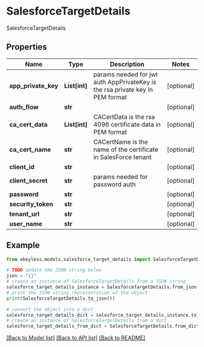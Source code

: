 # SalesforceTargetDetails

SalesforceTargetDetails

## Properties

Name | Type | Description | Notes
------------ | ------------- | ------------- | -------------
**app_private_key** | **List[int]** | params needed for jwt auth AppPrivateKey is the rsa private key in PEM format | [optional] 
**auth_flow** | **str** |  | [optional] 
**ca_cert_data** | **List[int]** | CACertData is the rsa 4096 certificate data in PEM format | [optional] 
**ca_cert_name** | **str** | CACertName is the name of the certificate in SalesForce tenant | [optional] 
**client_id** | **str** |  | [optional] 
**client_secret** | **str** | params needed for password auth | [optional] 
**password** | **str** |  | [optional] 
**security_token** | **str** |  | [optional] 
**tenant_url** | **str** |  | [optional] 
**user_name** | **str** |  | [optional] 

## Example

```python
from akeyless.models.salesforce_target_details import SalesforceTargetDetails

# TODO update the JSON string below
json = "{}"
# create an instance of SalesforceTargetDetails from a JSON string
salesforce_target_details_instance = SalesforceTargetDetails.from_json(json)
# print the JSON string representation of the object
print(SalesforceTargetDetails.to_json())

# convert the object into a dict
salesforce_target_details_dict = salesforce_target_details_instance.to_dict()
# create an instance of SalesforceTargetDetails from a dict
salesforce_target_details_from_dict = SalesforceTargetDetails.from_dict(salesforce_target_details_dict)
```
[[Back to Model list]](../README.md#documentation-for-models) [[Back to API list]](../README.md#documentation-for-api-endpoints) [[Back to README]](../README.md)


